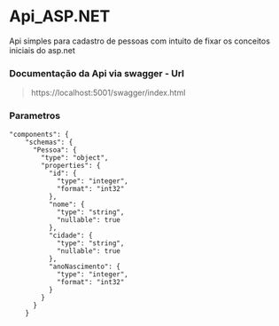 # Api_ASP.NET
Api simples para cadastro de pessoas com intuito de fixar os conceitos iniciais do asp.net

### Documentação da Api via swagger - Url

> https://localhost:5001/swagger/index.html

### Parametros 

```
"components": {
    "schemas": {
      "Pessoa": {
        "type": "object",
        "properties": {
          "id": {
            "type": "integer",
            "format": "int32"
          },
          "nome": {
            "type": "string",
            "nullable": true
          },
          "cidade": {
            "type": "string",
            "nullable": true
          },
          "anoNascimento": {
            "type": "integer",
            "format": "int32"
          }
        }
      }
    }

```
